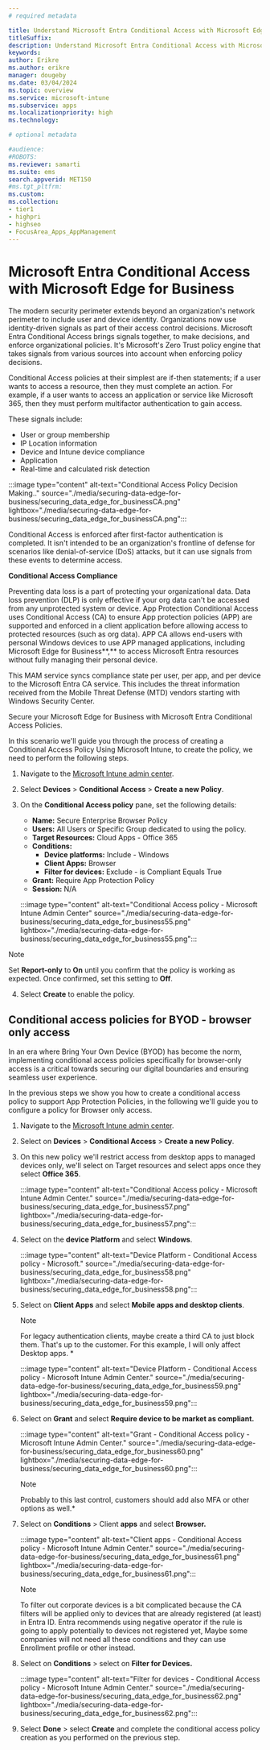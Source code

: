 ```yaml
---
# required metadata

title: Understand Microsoft Entra Conditional Access with Microsoft Edge for Business
titleSuffix:
description: Understand Microsoft Entra Conditional Access with Microsoft Edge for Business.
keywords:
author: Erikre
ms.author: erikre
manager: dougeby
ms.date: 03/04/2024
ms.topic: overview
ms.service: microsoft-intune
ms.subservice: apps
ms.localizationpriority: high
ms.technology:

# optional metadata

#audience:
#ROBOTS: 
ms.reviewer: samarti
ms.suite: ems
search.appverid: MET150
#ms.tgt_pltfrm:
ms.custom: 
ms.collection:
- tier1
- highpri
- highseo
- FocusArea_Apps_AppManagement
---
```


# Microsoft Entra Conditional Access with Microsoft Edge for Business

The modern security perimeter extends beyond an organization's network perimeter to include user and device identity. Organizations now use identity-driven signals as part of their access control decisions. Microsoft Entra Conditional Access brings signals together, to make decisions, and enforce organizational policies. It's Microsoft's Zero
Trust policy engine that takes signals from various sources into account when enforcing policy decisions.

Conditional Access policies at their simplest are if-then statements; if a user wants to access a resource, then they must complete an action. For example, if a user wants to access an application or service like Microsoft 365, then they must perform multifactor authentication to gain access.

These signals include:

- User or group membership
- IP Location information
- Device and Intune device compliance
- Application
- Real-time and calculated risk detection

:::image type="content" alt-text="Conditional Access Policy Decision Making.." source="./media/securing-data-edge-for-business/securing_data_edge_for_businessCA.png" lightbox="./media/securing-data-edge-for-business/securing_data_edge_for_businessCA.png":::

Conditional Access is enforced after first-factor authentication is completed. It isn't intended to be an organization's frontline of defense for scenarios like denial-of-service (DoS) attacks, but it can use signals from these events to determine access.

**Conditional Access Compliance**

Preventing data loss is a part of protecting your organizational data. Data loss prevention (DLP) is only effective if your org data can't be accessed from any unprotected system or device. App Protection Conditional Access uses Conditional Access (CA) to ensure App protection policies (APP) are supported and enforced in a client application before allowing access to protected resources (such as org data). APP CA allows end-users with personal Windows devices to use APP managed applications, including Microsoft Edge for Business**,** to access Microsoft Entra resources without fully managing their personal device.

This MAM service syncs compliance state per user, per app, and per device to the Microsoft Entra CA service. This includes the threat information received from the Mobile Threat Defense (MTD) vendors starting with Windows Security Center.

Secure your Microsoft Edge for Business with Microsoft Entra Conditional Access Policies. 

In this scenario we'll guide you through the process of creating a Conditional Access Policy Using Microsoft Intune, to create the policy, we need to perform the following steps.

1. Navigate to the [Microsoft Intune admin center](https://go.microsoft.com/fwlink/?linkid=2109431).

2. Select **Devices** > **Conditional Access** > **Create a new Policy**.

3. On the **Conditional Access policy** pane, set the following details:

    - **Name:** Secure Enterprise Browser Policy
    - **Users:** All Users or Specific Group dedicated to using the policy.
    - **Target Resources:** Cloud Apps - Office 365
    - **Conditions:**
        - **Device platforms:** Include - Windows
        - **Client Apps:** Browser
        - **Filter for devices:** Exclude - is Compliant Equals True
    - **Grant:** Require App Protection Policy
    - **Session:** N/A

    :::image type="content" alt-text="Conditional Access policy - Microsoft Intune Admin Center" source="./media/securing-data-edge-for-business/securing_data_edge_for_business55.png" lightbox="./media/securing-data-edge-for-business/securing_data_edge_for_business55.png":::
    
> [!NOTE]
> Set **Report-only** to **On** until you confirm that the policy is working as expected. Once confirmed, set this setting to **Off**.

4. Select **Create** to enable the policy. 

## Conditional access policies for BYOD - browser only access

In an era where Bring Your Own Device (BYOD) has become the norm, implementing conditional access policies specifically for browser-only access is a critical towards securing our digital boundaries and ensuring seamless user experience.

In the previous steps we show you how to create a conditional access policy to support App Protection Policies, in the following we'll guide you to configure a policy for Browser only access.

1. Navigate to the [Microsoft Intune admin center](https://go.microsoft.com/fwlink/?linkid=2109431).

2. Select on **Devices** > **Conditional Access** > **Create a new Policy**.

4. On this new policy we'll restrict access from desktop apps to managed devices only, we'll select on Target resources and select apps once they select **Office 365**.

    :::image type="content" alt-text="Conditional Access policy - Microsoft Intune Admin Center." source="./media/securing-data-edge-for-business/securing_data_edge_for_business57.png" lightbox="./media/securing-data-edge-for-business/securing_data_edge_for_business57.png":::
    
5. Select on the **device Platform** and select **Windows**.

    :::image type="content" alt-text="Device Platform - Conditional Access policy - Microsoft." source="./media/securing-data-edge-for-business/securing_data_edge_for_business58.png" lightbox="./media/securing-data-edge-for-business/securing_data_edge_for_business58.png":::

6. Select on **Client Apps** and select **Mobile apps and desktop clients**.

    > [!NOTE]
    > For legacy authentication clients, maybe create a third CA to just block them. That's up to the customer. For this example, I will only affect Desktop apps. *
    
    :::image type="content" alt-text="Device Platform - Conditional Access policy - Microsoft Intune Admin Center." source="./media/securing-data-edge-for-business/securing_data_edge_for_business59.png" lightbox="./media/securing-data-edge-for-business/securing_data_edge_for_business59.png":::
    
7. Select on **Grant** and select **Require device to be market as compliant.**

    :::image type="content" alt-text="Grant - Conditional Access policy - Microsoft Intune Admin Center." source="./media/securing-data-edge-for-business/securing_data_edge_for_business60.png" lightbox="./media/securing-data-edge-for-business/securing_data_edge_for_business60.png":::

    > [!NOTE] 
    > Probably to this last control, customers should add also MFA or other options as well.*

8. Select on **Conditions** \> Client **apps** and select **Browser.**

    :::image type="content" alt-text="Client apps - Conditional Access policy - Microsoft Intune Admin Center." source="./media/securing-data-edge-for-business/securing_data_edge_for_business61.png" lightbox="./media/securing-data-edge-for-business/securing_data_edge_for_business61.png":::

    > [!NOTE] 
    > To filter out corporate devices is a bit complicated because the CA filters will be applied only to devices that are already registered (at least) in Entra ID. Entra recommends using negative operator if the rule is going to apply potentially to devices not registered yet, Maybe some companies will not need all these conditions and they can use Enrollment profile or other instead.

9. Select on **Conditions** \> select on **Filter for Devices.**

    :::image type="content" alt-text="Filter for devices - Conditional Access policy - Microsoft Intune Admin Center." source="./media/securing-data-edge-for-business/securing_data_edge_for_business62.png" lightbox="./media/securing-data-edge-for-business/securing_data_edge_for_business62.png":::

10. Select **Done** \> select **Create** and complete the conditional access policy creation as you performed on the previous step.

